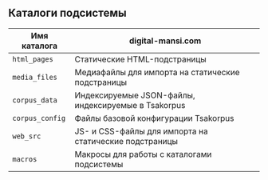 ## Каталоги подсистемы
Имя каталога | digital-mansi.com
--- | ---
`html_pages` | Статические HTML-подстраницы
`media_files` | Медиафайлы для импорта на статические подстраницы
`corpus_data` | Индексируемые JSON-файлы, индексируемые в Tsakorpus
`corpus_config` | Файлы базовой конфигурации Tsakorpus
`web_src` | JS- и CSS-файлы для импорта на статические подстраницы
`macros` | Макросы для работы с каталогами подсистемы
